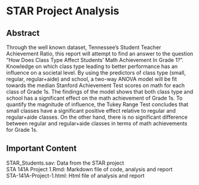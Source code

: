 # STAR Project Analysis  
## Abstract
Through the well known dataset, Tennessee’s Student Teacher Achievement Ratio, this report will attempt to find an answer to the question “How Does Class Type Affect Students’ Math Achievement In Grade 1?”. Knowledge on which class type leading to better performance has an influence on a societal level. By using the predictors of class type (small, regular, regular+aide) and school, a two-way ANOVA model will be fit towards the median Stanford Achievement Test scores on math for each class of Grade 1s. The findings of the model shows that both class type and school has a significant effect on the math achievement of Grade 1s. To quantify the magnitude of influence, the Tukey Range Test concludes that small classes have a significant positive effect relative to regular and regular+aide classes. On the other hand, there is no significant difference between regular and regular+aide classes in terms of math achievements for Grade 1s.

## Important Content  
STAR_Students.sav: Data from the STAR project  
STA 141A Project 1.Rmd: Markdown file of code, analysis and report  
STA-141A-Project-1.html: Html file of analysis and report
